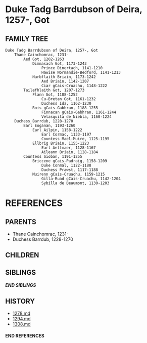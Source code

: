 # Duke Tadg Barrdubson of Deira, 1257-, Got

## FAMILY TREE
```
Duke Tadg Barrdubson of Deira, 1257-, Got
    Thane Cainchomrac, 1231-     
        Aed Got, 1202-1263
            Dimmasach Got, 1173-1243
                Prince Dinertach, 1141-1210
                Hawise Normandie-Bedford, 1141-1213
            Narbflaith Briain, 1173-1242
                Aed Briain, 1142-1207
                Ciar gCais-Cruachu, 1148-1222
        Tailefhlaith Got, 1207-1273
            Flann Got, 1188-1252
                Cu-Bretan Got, 1161-1232
                Duchess Ida, 1162-1230
            Rois gCais-Gabhran, 1188-1255
                Finnacan gCais-Gabhran, 1161-1244
                Velasquita de Niebla, 1160-1224
    Duchess Barrdub, 1228-1270
        Earl Eoganan, 1193-1260
            Earl Ailpin, 1158-1222
                Earl Cormac, 1133-1197
                Countess Mael-Muire, 1125-1195
            Ellbrig Briain, 1155-1223
                Earl Aelfmaer, 1128-1167
                Aileann Briain, 1128-1184
        Countess Sioban, 1191-1255
            Briccene gCais-Padraig, 1158-1209
                Duke Conmal, 1122-1188
                Duchess Prawst, 1117-1188
            Muirenn gCais-Cruachu, 1159-1215
                Gilla-Ruad gCais-Cruachu, 1142-1204
                Sybilla de Beaumont, 1130-1203
```


# REFERENCES

## PARENTS 
* Thane Cainchomrac, 1231-
* Duchess Barrdub, 1228-1270

## CHILDREN 

## SIBLINGS

##### END SIBLINGS  
## HISTORY
* [1278.md](../h/1278.md)
* [1294.md](../h/1294.md)
* [1308.md](../h/1308.md)

#### END REFERENCES
